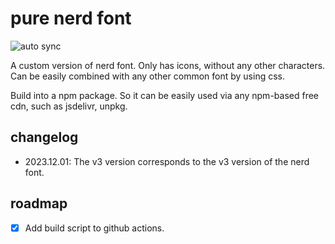 # pure nerd font

![auto sync](https://github.com/azurity/pure-nerd-font/actions/workflows/main.yml/badge.svg)

A custom version of nerd font. Only has icons, without any other characters. Can be easily combined with any other common font by using css.

Build into a npm package. So it can be easily used via any npm-based free cdn, such as jsdelivr, unpkg.

## changelog

- 2023.12.01: The v3 version corresponds to the v3 version of the nerd font.

## roadmap

- [x] Add build script to github actions.
